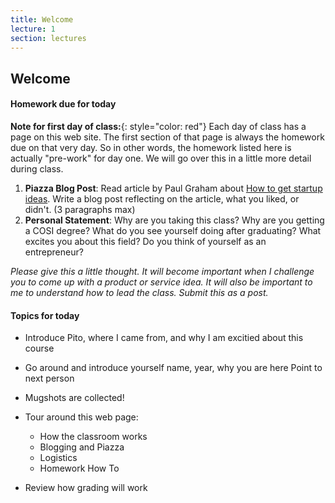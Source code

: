 ```yaml
---
title: Welcome
lecture: 1
section: lectures
---
```


## Welcome


#### Homework due for today

**Note for first day of class:**{: style="color: red"} Each day of class has a page on this web site. The first section of that page is always the homework due on that very day. So in other words, the homework listed here is actually "pre-work" for day one. We will go over this in a little more detail during class.

1. **Piazza Blog Post**: Read article by Paul Graham about [How to get startup ideas](http://paulgraham.com/startupideas.html). Write a blog post reflecting on the article, what you liked, or didn't. (3 paragraphs max)
2. **Personal Statement**: Why are you taking this class? Why are you getting a COSI degree? What do you see yourself doing after graduating? What excites you about this field? Do you think of yourself as an entrepreneur?

*Please give this a little thought. It will become important when I challenge you to come up with a product or service idea. It will also be important to me to understand how to lead the class. Submit this as a  post.*

#### Topics for today

* Introduce Pito, where I came from, and why I am excitied about this course
* Go around and introduce yourself name, year, why you are here Point to next person
* Mugshots are collected!
* Tour around this web page:

	* How the classroom works
	* Blogging and Piazza
	* Logistics
	* Homework How To
	
* Review how grading will work


